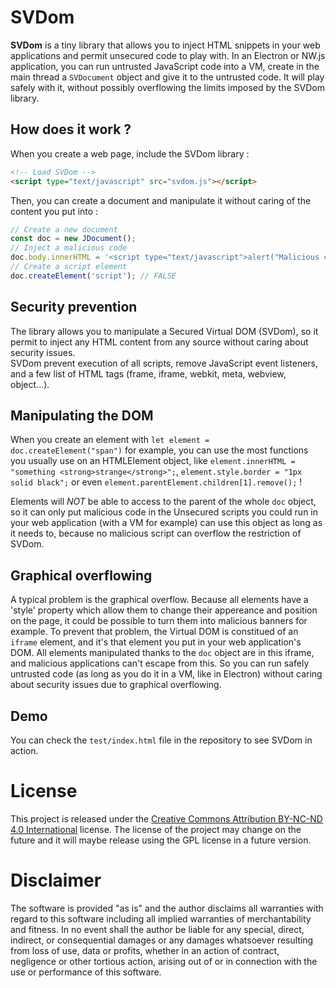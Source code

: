# SVDom

**SVDom** is a tiny library that allows you to inject HTML snippets in your web applications and permit unsecured code to play with.
In an Electron or NW.js application, you can run untrusted JavaScript code into a VM, create in the main thread a `SVDocument` object and give it to the untrusted code. It will play safely with it, without possibly overflowing the limits imposed by the SVDom library.

## How does it work ?

When you create a web page, include the SVDom library :

```html
<!-- Load SVDom -->
<script type="text/javascript" src="svdom.js"></script>
```

Then, you can create a document and manipulate it without caring of the content you put into :

```javascript
// Create a new document
const doc = new JDocument();
// Inject a malicious code
doc.body.innerHTML = '<script type="text/javascript">alert("Malicious code worked!");</script>'; // Does nothing
// Create a script element
doc.createElement('script'); // FALSE
```

## Security prevention

The library allows you to manipulate a Secured Virtual DOM (SVDom), so it permit to inject any HTML content from any source without caring about security issues.  
SVDom prevent execution of all scripts, remove JavaScript event listeners, and a few list of HTML tags (frame, iframe, webkit, meta, webview, object...).  

## Manipulating the DOM

When you create an element with `let element = doc.createElement("span")` for example, you can use the most functions you usually use on an HTMLElement object, like `element.innerHTML = "something <strong>strange</strong>";`, `element.style.border = "1px solid black";` or even `element.parentElement.children[1].remove();` !

Elements will *NOT* be able to access to the parent of the whole `doc` object, so it can only put malicious code in the
Unsecured scripts you could run in your web application (with a VM for example) can use this object as long as it needs to, because no malicious script can overflow the restriction of SVDom.

## Graphical overflowing

A typical problem is the graphical overflow. Because all elements have a 'style' property which allow them to change their appereance and position on the page, it could be possible to turn them into malicious banners for example.
To prevent that problem, the Virtual DOM is constitued of an `iframe` element, and it's that element you put in your web application's DOM. All elements manipulated thanks to the `doc` object are in this iframe, and malicious applications can't escape from this. So you can run safely untrusted code (as long as you do it in a VM, like in Electron) without caring about security issues due to graphical overflowing.

## Demo

You can check the `test/index.html` file in the repository to see SVDom in action.

# License

This project is released under the [Creative Commons Attribution BY-NC-ND 4.0 International](https://creativecommons.org/licenses/by-nc-nd/4.0/) license.
The license of the project may change on the future and it will maybe release using the GPL license in a future version.

# Disclaimer

The software is provided "as is" and the author disclaims all warranties
with regard to this software including all implied warranties of
merchantability and fitness. In no event shall the author be liable for
any special, direct, indirect, or consequential damages or any damages
whatsoever resulting from loss of use, data or profits, whether in an action
of contract, negligence or other tortious action, arising out of or in
connection with the use or performance of this software.
